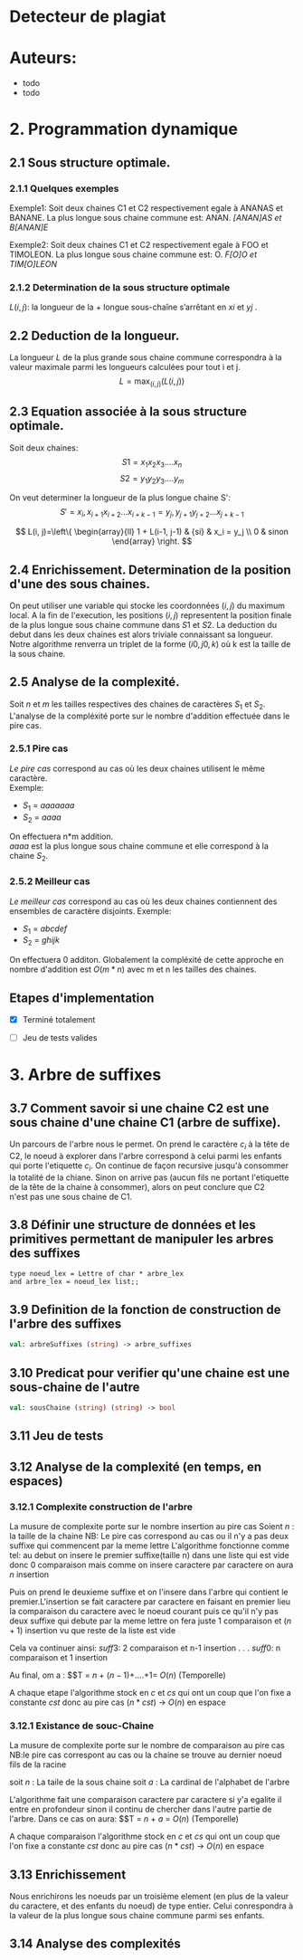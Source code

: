 # Detecteur de plagiat

# Auteurs:
- todo
- todo

# 2. Programmation dynamique
## 2.1 Sous structure optimale.
### 2.1.1 Quelques exemples
Exemple1: Soit deux chaines C1 et C2 respectivement egale à ANANAS et BANANE.
La plus longue sous chaine commune est: ANAN.
*[ANAN]AS et B[ANAN]E*

Exemple2: Soit deux chaines C1 et C2 respectivement egale à FOO et TIMOLEON.
La plus longue sous chaine commune est: O.
*F[O]O et TIM[O]LEON*

### 2.1.2 Determination de la sous structure optimale
$L(i, j) :$ la longueur de la + longue sous-chaîne s’arrêtant en $xi$ et $yj$ .

## 2.2 Deduction de la longueur.
La longueur $L$ de la plus grande sous chaine commune  correspondra à la valeur maximale parmi les longueurs calculées pour tout i et j.
$$L = \max_{(i, j)} (L(i, j))$$
## 2.3 Equation associée à la sous structure optimale.
Soit deux chaines:
 $$S1 = x_1 x_2 x_3....x_n$$
 $$S2 = y_1 y_2 y_3....y_m$$

On veut determiner la longueur de la plus longue chaine S':
$$S'=x_i, x_{i+1}x_{i+2}...x_{i+k-1}=y_j, y_{j+1}y_{j+2}...x_{j+k-1}$$


$$ L(i, j)=\left\{
\begin{array}{ll}
 1 + L(i-1, j-1) & {si} & x_i = y_j \\
 0 & sinon
\end{array}
\right. $$

## 2.4 Enrichissement. Determination de la position d'une des sous chaines.
On peut utiliser une variable qui stocke les coordonnées $(i, j)$ du maximum local.
A la fin de l'execution, les positions $(i, j)$ representent la position finale de la
plus longue sous chaine commune dans $S1$ et $S2$. La deduction du debut dans les deux chaines
est alors triviale connaissant sa longueur.
Notre algorithme renverra un triplet de la forme $(i0, j0, k)$ où k est la taille de la sous chaine.
## 2.5 Analyse de la complexité.
Soit $n$ et $m$ les tailles respectives des chaines de caractères $S_1$ et $S_2$.
L'analyse de la compléxité porte sur le nombre d'addition effectuée dans le pire cas.

### 2.5.1 Pire cas
*Le pire cas* correspond au cas où les deux chaines utilisent le même caractère. \
Exemple:
- $S_1$  = $aaaaaaa$
- $S_2$  = $aaaa$

On effectuera n*m addition.   
$aaaa$ est la plus longue sous chaine commune et elle correspond à la chaine $S_2$.

### 2.5.2 Meilleur cas
*Le meilleur cas* correspond au cas où les deux chaines contiennent des ensembles de caractère disjoints.
Exemple:
- $S_1$  = $abcdef$
- $S_2$  = $ghijk$

On effectuera 0 additon.
Globalement la compléxité de cette approche en nombre d'addition est $O(m*n)$ avec m et n les tailles des chaines.
## Etapes d'implementation
- [x] Terminé totalement
- [ ] Jeu de tests valides


# 3. Arbre de suffixes
## 3.7 Comment savoir si une chaine C2 est une sous chaine d'une chaine C1 (arbre de suffixe).
Un parcours de l'arbre nous le permet. On prend le caractère $c_i$ à la tête de C2,
le noeud à explorer dans l'arbre correspond à celui parmi les enfants qui porte l'etiquette $c_i$.
On continue de façon recursive jusqu'à consommer la totalité de la chiane.
Sinon on arrive pas (aucun fils ne portant l'etiquette de la tête de la chaine à consommer), alors on peut conclure que C2   
n'est pas une sous chaine de C1.
## 3.8 Définir une structure de données et les primitives permettant de manipuler les arbres des suffixes
```ocaaml
type noeud_lex = Lettre of char * arbre_lex
and arbre_lex = noeud_lex list;;

```

## 3.9 Definition de la fonction de construction de l'arbre des suffixes 
```ocaml
val: arbreSuffixes (string) -> arbre_suffixes
```
## 3.10 Predicat pour verifier qu'une chaine est une sous-chaine de l'autre 
```ocaml
val: sousChaine (string) (string) -> bool
```
## 3.11 Jeu de tests
## 3.12 Analyse de la complexité (en temps, en espaces)
### 3.12.1 Complexite construction de l'arbre
La musure de complexite porte sur le nombre insertion au pire cas
Soient $n$ : la taille de la chaine 
NB: Le pire cas correspond au cas ou il n'y a pas deux suffixe qui commencent par la meme lettre 
L'algorithme fonctionne comme tel: au debut on insere le premier suffixe(taille n) dans une liste qui est vide donc 0 comparaison mais comme on insere caractere par caractere on aura $n$ insertion

Puis on prend le deuxieme suffixe et on l'insere dans l'arbre qui contient le premier.L'insertion se fait caractere par caractere en faisant en premier lieu la comparaison du caractere avec le noeud courant puis ce qu'il n'y pas deux suffixe qui debute par la meme lettre on fera juste 1 comparaison et $(n+1)$ insertion vu que reste de la liste est vide

Cela va continuer ainsi:
$suff3$: 2 comparaison et n-1 insertion
.
.
.
$suff0$: n comparaison et 1 insertion

Au final, om a :
    $$T = $n$ + $(n-1)$+....+1= $O(n)$ (Temporelle)

A chaque etape l'algorithme stock en $c$ et $cs$ qui ont un coup que l'on fixe a constante $cst$ donc au pire cas $(n*cst)$ -> $O(n)$ en espace

### 3.12.1 Existance de souc-Chaine
La musure de complexite porte sur le nombre de comparaison au pire cas
NB:le pire cas correspont au cas ou la chaine se trouve au dernier noeud fils de la racine

soit $n$ : La taile de la sous chaine
soit $a$ : La cardinal de l'alphabet de l'arbre

L'algorithme fait une comparaison caractere par caractere si y'a egalite il entre en profondeur sinon il continu de chercher dans l'autre partie de l'arbre. Dans ce cas on aura: $$T = $n$ + $a$ = $O(n)$ (Temporelle)

A chaque comparaison l'algorithme stock en $c$ et $cs$ qui ont un coup que l'on fixe a constante $cst$ donc au pire cas $(n*cst)$ -> $O(n)$ en espace

## 3.13 Enrichissement
Nous enrichirons les noeuds par un troisième element (en plus de la valeur du caractere, et des enfants du noeud) de type entier.
Celui conrespondra à la valeur de la plus longue sous chaine commune parmi ses enfants.
## 3.14 Analyse des complexités
